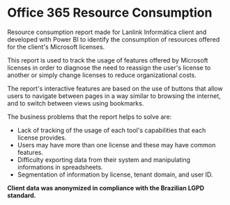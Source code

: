 # Office 365 Resource Consumption

Resource consumption report made for Lanlink Informática client and developed with Power BI to identify the consumption of resources offered for the client's Microsoft licenses.

This report is used to track the usage of features offered by Microsoft licenses in order to diagnose the need to reassign the user's license to another or simply change licenses to reduce organizational costs.

The report's interactive features are based on the use of buttons that allow users to navigate between pages in a way similar to browsing the internet, and to switch between views using bookmarks.

The business problems that the report helps to solve are:
- Lack of tracking of the usage of each tool's capabilities that each license provides.
- Users may have more than one license and these may have common features.
- Difficulty exporting data from their system and manipulating informations in spreadsheets.
- Segmentation of information by license, tenant domain, and user ID.

**Client data was anonymized in compliance with the Brazilian LGPD standard.**